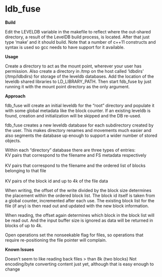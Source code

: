 # ldb_fuse
<B>Build</B>

Edit the LEVELDB variable in the makefile to reflect where the out-shared directory, a result of the LevelDB build process, is located. After that just type ‘make’ and it should build. Note that a number of c++11 constructs and syntax is used so gcc needs to have support for it available.

<B>Usage</B>

Create a directory to act as the mount point, wherever your user has permission. Also create a directory in /tmp on the host called ‘ldbdirs’ (/tmp/ldbdirs) for storage of the leveldb databases. Add the location of the leveldb shared libraries to LD_LIBRARY_PATH. Then start fdb_fuse by just running it with the mount point directory as the only argument.

<B>Approach </B>

fdb_fuse will create an initial leveldb for the “root” directory and populate it with some global metadata like the block counter. If an existing leveldb is found, creation and initialization will be skipped and the DB re-used.

fdb_fuse creates a new leveldb database for each subdirectory created by the user. This makes directory renames and movements much easier and also segments the database up enough to support a wider number of stored objects.

Within each “directory” database there are three types of entries:
    <BR>  KV pairs that correspond to the filename and FS metadata respectively </BR>
      <BR> KV pairs that correspond to the filename and the ordered list of blocks belonging to that file </BR>
      <BR> KV pairs of the block id and up to 4k of the file data </BR>

When writing, the offset of the write divided by the block size determines the placement within the ordered block list. The block id itself is taken from a global counter, incremented after each use. The existing block list for the file (if any) is then read out and updated with the new block information.

When reading, the offset again determines which block in the block list will be read out. And the input buffer size is ignored as data will be returned in blocks of up to 4k.

Open operations set the nonseekable flag for files, so operations that require re-positioning the file pointer will complain.

<B>Known Issues</B>

Doesn’t seem to like reading back files > than 8k (two blocks)
Not encoding/byte converting content just yet, although that is easy enough to change
